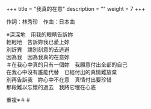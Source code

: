 +++
title = "我真的在意"
description = ""
weight = 7
+++

作詞：林秀珍　作曲：日本曲  

※深深地　用我的眼睛告訴妳  
輕輕地　告訴妳我已愛上妳  
別訝異　請別刻意的去逃避  
因為我　因為我真的在意妳  
＃在我心中真的只有一個妳　我願意付出全部的自己  
在我心中沒有誰能代替　已經付出的真情難放棄  
別再告訴我　妳心中不在意　真情付出要珍惜  
那段難以忘懷的過去　我將它埋在心底  

重複※＃＃